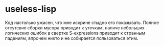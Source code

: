 useless-lisp
============

Код настолько ужасен, что мне искрине стыдно его показывать. Полное отсутсвие сборки мусора приводит к утечкам, наличе небольших логических ошибок в свертке S-expressions приводит к странным падениям, впрочем никто и не собирается пользоваться этим.
